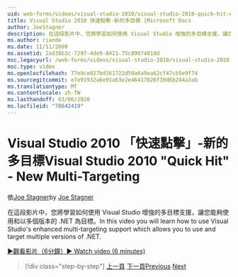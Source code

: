 ```yaml
---
uid: web-forms/videos/visual-studio-2010/visual-studio-2010-quick-hit-new-multi-targeting
title: Visual Studio 2010 快速點擊-新的多目標 |Microsoft Docs
author: JoeStagner
description: 在這段影片中，您將學習如何使用 Visual Studio 增強的多目標支援，讓您能夠使用和以多個版本的 .NET 為目標。
ms.author: riande
ms.date: 11/11/2009
ms.assetid: 2ad38b3c-7297-4de9-8421-75c8907401dd
msc.legacyurl: /web-forms/videos/visual-studio-2010/visual-studio-2010-quick-hit-new-multi-targeting
msc.type: video
ms.openlocfilehash: 77e9ce027bd161722d59a6a9ea62cf47cb5e9f74
ms.sourcegitcommit: e7e91932a6e91a63e2e46417626f39d6b244a3ab
ms.translationtype: MT
ms.contentlocale: zh-TW
ms.lasthandoff: 03/06/2020
ms.locfileid: "78642419"
---
```

# <a name="visual-studio-2010-quick-hit---new-multi-targeting"></a><span data-ttu-id="bb645-103">Visual Studio 2010 「快速點擊」-新的多目標</span><span class="sxs-lookup"><span data-stu-id="bb645-103">Visual Studio 2010 "Quick Hit" - New Multi-Targeting</span></span>

<span data-ttu-id="bb645-104">依[Joe Stagner](https://github.com/JoeStagner)</span><span class="sxs-lookup"><span data-stu-id="bb645-104">by [Joe Stagner](https://github.com/JoeStagner)</span></span>

<span data-ttu-id="bb645-105">在這段影片中，您將學習如何使用 Visual Studio 增強的多目標支援，讓您能夠使用和以多個版本的 .NET 為目標。</span><span class="sxs-lookup"><span data-stu-id="bb645-105">In this video you will learn how to use Visual Studio's enhanced multi-targeting support which allows you to use and target multiple versions of .NET.</span></span>

[<span data-ttu-id="bb645-106">&#9654;觀看影片（6分鐘）</span><span class="sxs-lookup"><span data-stu-id="bb645-106">&#9654; Watch video (6 minutes)</span></span>](https://channel9.msdn.com/Blogs/ASP-NET-Site-Videos/visual-studio-2010-quick-hit-new-multi-targeting)

> [!div class="step-by-step"]
> <span data-ttu-id="bb645-107">[上一頁](visual-studio-2010-quick-hit-new-web-project-template.md)
> [下一頁](visual-studio-2010-quick-hit-websites-instead-of-web-projects.md)</span><span class="sxs-lookup"><span data-stu-id="bb645-107">[Previous](visual-studio-2010-quick-hit-new-web-project-template.md)
[Next](visual-studio-2010-quick-hit-websites-instead-of-web-projects.md)</span></span>
